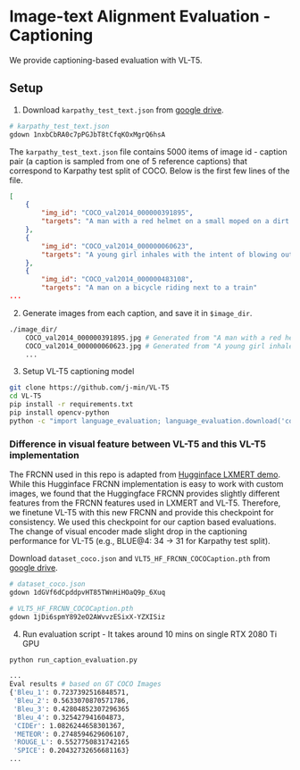 # Image-text Alignment Evaluation - Captioning

We provide captioning-based evaluation with VL-T5.


## Setup

1) Download `karpathy_test_text.json` from [google drive](https://drive.google.com/drive/folders/1eNeXzzhB7q9XCD_CNvNI0QZJINlUsE04).


```bash
# karpathy_test_text.json
gdown 1nxbCbRA0c7pPGJbT8tCfqKOxMgrQ6hsA
```

The `karpathy_test_text.json` file contains 5000 items of image id - caption pair (a caption is sampled from one of 5 reference captions) that correspond to Karpathy test split of COCO. Below is the first few lines of the file.

```json
[
    {
        "img_id": "COCO_val2014_000000391895",
        "targets": "A man with a red helmet on a small moped on a dirt road."
    },
    {
        "img_id": "COCO_val2014_000000060623",
        "targets": "A young girl inhales with the intent of blowing out a candle."
    },
    {
        "img_id": "COCO_val2014_000000483108",
        "targets": "A man on a bicycle riding next to a train"
...
```

2) Generate images from each caption, and save it in `$image_dir`.

```bash
./image_dir/
    COCO_val2014_000000391895.jpg # Generated from "A man with a red helmet on a small moped on a dirt road."
    COCO_val2014_000000060623.jpg # Generated from "A young girl inhales with the intent of blowing out a candle."
    ...
```

3) Setup VL-T5 captioning model

```bash
git clone https://github.com/j-min/VL-T5
cd VL-T5
pip install -r requirements.txt
pip install opencv-python
python -c "import language_evaluation; language_evaluation.download('coco')"
```

### Difference in visual feature between VL-T5 and this VL-T5 implementation
The FRCNN used in this repo is adapted from [Hugginface LXMERT demo](https://github.com/huggingface/transformers/tree/main/examples/research_projects/lxmert).
While this Hugginface FRCNN implementation is easy to work with custom images, we found that the Huggingface FRCNN provides slightly different features from the FRCNN features used in LXMERT and VL-T5.
Therefore, we finetune VL-T5 with this new FRCNN and provide this checkpoint for consistency. We used this checkpoint for our caption based evaluations.
The change of visual encoder made slight drop in the captioning performance for VL-T5 (e.g., BLUE@4: 34 -> 31 for Karpathy test split).

Download `dataset_coco.json` and `VLT5_HF_FRCNN_COCOCaption.pth` from [google drive](https://drive.google.com/drive/folders/1eNeXzzhB7q9XCD_CNvNI0QZJINlUsE04).


```bash
# dataset_coco.json
gdown 1dGVf6dCpddpvHT85TWnHiHOaQ9p_6Xuq

# VLT5_HF_FRCNN_COCOCaption.pth
gdown 1jDi6spmY892eO2AWvvzESixX-YZXISiz
```

4) Run evaluation script - It takes around 10 mins on single RTX 2080 Ti GPU

```bash
python run_caption_evaluation.py

...
Eval results # based on GT COCO Images
{'Bleu_1': 0.7237392516848571,
 'Bleu_2': 0.5633070870571786,
 'Bleu_3': 0.42804852307296365
 'Bleu_4': 0.325427941604873,
 'CIDEr': 1.0826244658301367,
 'METEOR': 0.2748594629606107,
 'ROUGE_L': 0.5527750831742165
 'SPICE': 0.20432732656681163}
...
```
